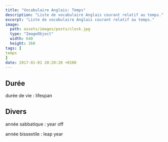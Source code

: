 ```yaml
---
title: "Vocabulaire Anglais: Temps"
description: "Liste de vocabulaire Anglais courant relatif au temps."
excerpt: "Liste de vocabulaire Anglais courant relatif au temps."
image:
  path: assets/images/posts/clock.jpg
  type: "ImageObject"
  width: 640
  height: 360
tags: [
temps
]
date: 2017-01-01 20:20:20 +0100
---
```


## Durée

durée de vie
: lifespan


## Divers

année sabbatique
: year off

année bissextile
: leap year
